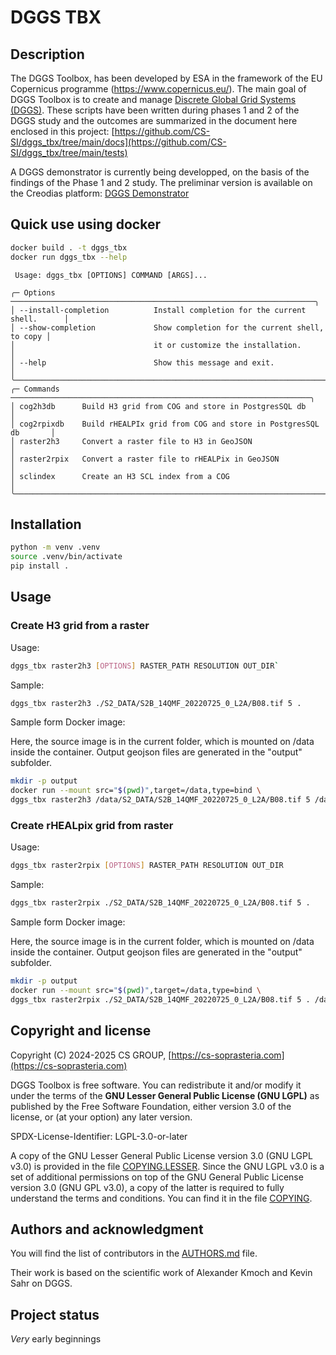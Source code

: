 # DGGS TBX

## Description

The DGGS Toolbox, has been developed by ESA in the framework of the EU Copernicus programme (https://www.copernicus.eu/).
The main goal of DGGS Toolbox is to create and manage [Discrete Global Grid Systems (DGGS)](https://docs.ogc.org/as/20-040r3/20-040r3.html). These scripts have been written during phases 1 and 2 of the DGGS study and the outcomes are summarized in the document here enclosed in this project: [https://github.com/CS-SI/dggs_tbx/tree/main/docs](https://github.com/CS-SI/dggs_tbx/tree/main/tests)

A DGGS demonstrator is currently being developped, on the basis of the findings of the Phase 1 and 2 study.
The preliminar version is available on the Creodias platform: [DGGS Demonstrator](https://s2mpc-dggs.csgroup.space/demo/)

## Quick use using docker

```bash
docker build . -t dggs_tbx
docker run dggs_tbx --help
```

```text
 Usage: dggs_tbx [OPTIONS] COMMAND [ARGS]...

╭─ Options ────────────────────────────────────────────────────────────────────╮
│ --install-completion          Install completion for the current shell.      │
│ --show-completion             Show completion for the current shell, to copy │
│                               it or customize the installation.              │
│ --help                        Show this message and exit.                    │
╰──────────────────────────────────────────────────────────────────────────────╯
╭─ Commands ───────────────────────────────────────────────────────────────────╮
│ cog2h3db      Build H3 grid from COG and store in PostgresSQL db             │
│ cog2rpixdb    Build rHEALPIx grid from COG and store in PostgresSQL db       │
│ raster2h3     Convert a raster file to H3 in GeoJSON                         │
│ raster2rpix   Convert a raster file to rHEALPix in GeoJSON                   │
│ sclindex      Create an H3 SCL index from a COG                              │
╰──────────────────────────────────────────────────────────────────────────────╯
```

## Installation

```bash
python -m venv .venv
source .venv/bin/activate
pip install .
```

## Usage

### Create H3 grid from a raster

Usage:

```bash
dggs_tbx raster2h3 [OPTIONS] RASTER_PATH RESOLUTION OUT_DIR`
```

Sample:

```bash
dggs_tbx raster2h3 ./S2_DATA/S2B_14QMF_20220725_0_L2A/B08.tif 5 .
```

Sample form Docker image:

Here, the source image is in the current folder, which is mounted on /data
inside the container. Output geojson files are generated in the "output"
subfolder.

```bash
mkdir -p output
docker run --mount src="$(pwd)",target=/data,type=bind \
dggs_tbx raster2h3 /data/S2_DATA/S2B_14QMF_20220725_0_L2A/B08.tif 5 /data/output/
```

### Create rHEALpix grid from raster

Usage:

```bash
dggs_tbx raster2rpix [OPTIONS] RASTER_PATH RESOLUTION OUT_DIR
```

Sample:

```bash
dggs_tbx raster2rpix ./S2_DATA/S2B_14QMF_20220725_0_L2A/B08.tif 5 .
```

Sample form Docker image:

Here, the source image is in the current folder, which is mounted on /data
inside the container. Output geojson files are generated in the "output"
subfolder.

```bash
mkdir -p output
docker run --mount src="$(pwd)",target=/data,type=bind \
dggs_tbx raster2rpix ./S2_DATA/S2B_14QMF_20220725_0_L2A/B08.tif 5 . /data/output/
```

## Copyright and license

Copyright (C) 2024-2025 CS GROUP, [https://cs-soprasteria.com](https://cs-soprasteria.com)

DGGS Toolbox is free software. You can redistribute it and/or modify it under
the terms of the **GNU Lesser General Public License (GNU LGPL)** as published
by the Free Software Foundation, either version 3.0 of the license, or (at
your option) any later version.

SPDX-License-Identifier: LGPL-3.0-or-later

A copy of the GNU Lesser General Public License version 3.0 (GNU LGPL v3.0) is
provided in the file [COPYING.LESSER](COPYING.LESSER). Since the GNU LGPL v3.0
is a set of additional permissions on top of the GNU General Public License
version 3.0 (GNU GPL v3.0), a copy of the latter is required to fully
understand the terms and conditions. You can find it in the file
[COPYING](COPYING).

## Authors and acknowledgment

You will find the list of contributors in the [AUTHORS.md](AUTHORS.md) file.

Their work is based on the scientific work of Alexander Kmoch and Kevin Sahr
on DGGS.

## Project status

_Very_ early beginnings
